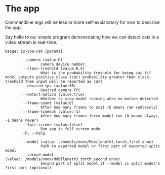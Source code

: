 # The app

Commandline args will be less or more self-explanatory for now to describe the app.

Say hello to our simple program demonstrating how we can detect cats in a video stream in real-time.

```
Usage: is-you-cat [params] 

        --camera (value:0)
                Camera device number.
        --class-treshold (value:0.5)
                What is the probability treshold for being cat (if model outputs positive class (cat) probability greater than class-treshold then input will be reported as cat)
        --desired-fps (value:30)
                Desired camera FPS
        --detect-motion (value:true)
                Whether to stop model running when no motion detected
        --frame-count (value:0)
                After how many frames to exit (0 means run endlessly)
        --frame-timeout (value:-1)
                After how many frames force model run (0 means always, -1 means never)
        --full-screen (value:false)
                Run app in full screen mode
        -h, --help

        --model (value:../models/onnx/MobilenetV3_torch_first.onnx)
                Path to exported model or first part of exported split model
        --second-model (value:../models/onnx/MobilenetV3_torch_second.onnx)
                Second part of split model if --model is split model's first part (optional)
```
